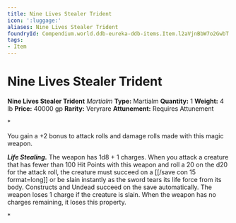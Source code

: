```yaml
---
title: Nine Lives Stealer Trident
icon: ':luggage:'
aliases: Nine Lives Stealer Trident
foundryId: Compendium.world.ddb-eureka-ddb-items.Item.l2aVjnBbW7o2GwbT
tags:
- Item
---
```


# Nine Lives Stealer Trident

**Nine Lives Stealer Trident**
_Martialm_
**Type:** Martialm
**Quantity:** 1
**Weight:** 4 lb
**Price:** 40000 gp
**Rarity:** Veryrare
**Attunement:** Requires Attunement

*<p>You gain a +2 bonus to attack rolls and damage rolls made with this magic weapon.

***Life Stealing.*** The weapon has 1d8 + 1 charges. When you attack a creature that has fewer than 100 Hit Points with this weapon and roll a 20 on the d20 for the attack roll, the creature must succeed on a [[/save con 15 format=long]] or be slain instantly as the sword tears its life force from its body. Constructs and Undead succeed on the save automatically. The weapon loses 1 charge if the creature is slain. When the weapon has no charges remaining, it loses this property.</p>*